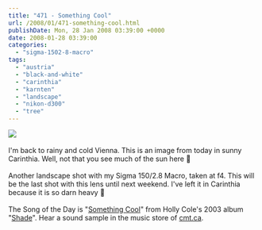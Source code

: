 ```yaml
---
title: "471 - Something Cool"
url: /2008/01/471-something-cool.html
publishDate: Mon, 28 Jan 2008 03:39:00 +0000
date: 2008-01-28 03:39:00
categories: 
  - "sigma-1502-8-macro"
tags: 
  - "austria"
  - "black-and-white"
  - "carinthia"
  - "karnten"
  - "landscape"
  - "nikon-d300"
  - "tree"
---
```

<a href="https://d25zfm9zpd7gm5.cloudfront.net/1200x1200/2008/20080127_145211_ps_bw.jpg" target="_blank"><img src="https://d25zfm9zpd7gm5.cloudfront.net/0600x0600/2008/20080127_145211_ps_bw.jpg"/></a><br/><br/>I'm back to rainy and cold Vienna. This is an image from today in sunny Carinthia. Well, not that you see much of the sun here 🙂<br/><br/>Another landscape shot with my Sigma 150/2.8 Macro, taken at f4. This will be the last shot with this lens until next weekend. I've left it in Carinthia because it is so darn heavy 🙂<br/><br/>The Song of the Day is "<a href="http://www.lyricstime.com/rickie-lee-jones-something-cool-lyrics.html" target="_blank">Something Cool</a>" from Holly Cole's 2003 album "<a href="http://www.amazon.com/Shade-Holly-Cole/dp/B00009VYNM" target="_blank">Shade</a>". Hear a sound sample in the music store of <a href="http://www.cmtmusicstore.ca/album.aspx?albumID=23894" target="_blank">cmt.ca</a>.
